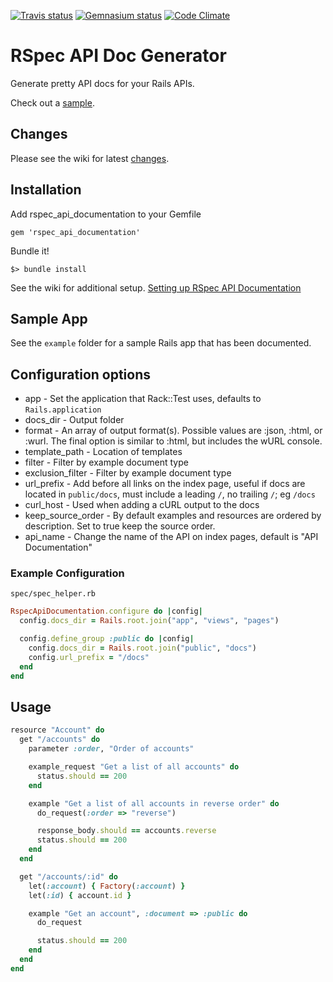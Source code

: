 [![Travis status](https://secure.travis-ci.org/zipmark/rspec_api_documentation.png)](https://secure.travis-ci.org/zipmark/rspec_api_documentation)
[![Gemnasium status](https://gemnasium.com/zipmark/rspec_api_documentation.png)](https://gemnasium.com/zipmark/rspec_api_documentation)
[![Code Climate](https://codeclimate.com/badge.png)](https://codeclimate.com/github/zipmark/rspec_api_documentation)

# RSpec API Doc Generator

Generate pretty API docs for your Rails APIs.

Check out a [sample](http://rad-example.herokuapp.com).

## Changes

Please see the wiki for latest [changes](https://github.com/zipmark/rspec_api_documentation/wiki/Changes).

## Installation

Add rspec_api_documentation to your Gemfile

    gem 'rspec_api_documentation'

Bundle it!

    $> bundle install

See the wiki for additional setup. [Setting up RSpec API Documentation](https://github.com/zipmark/rspec_api_documentation/wiki/Setting-up-RspecApiDocumentation)

## Sample App

See the `example` folder for a sample Rails app that has been documented.


## Configuration options
- app - Set the application that Rack::Test uses, defaults to `Rails.application`
- docs_dir - Output folder
- format - An array of output format(s). Possible values are :json, :html, or :wurl. The final option is similar to :html, but includes the wURL console.
- template_path - Location of templates
- filter - Filter by example document type
- exclusion_filter - Filter by example document type
- url_prefix - Add before all links on the index page, useful if docs are located in `public/docs`, must include a leading `/`, no trailing `/`; eg `/docs`
- curl_host - Used when adding a cURL output to the docs
- keep_source_order - By default examples and resources are ordered by description. Set to true keep the source order.
- api_name - Change the name of the API on index pages, default is "API Documentation"

### Example Configuration
`spec/spec_helper.rb`

```ruby
RspecApiDocumentation.configure do |config|
  config.docs_dir = Rails.root.join("app", "views", "pages")

  config.define_group :public do |config|
    config.docs_dir = Rails.root.join("public", "docs")
    config.url_prefix = "/docs"
  end
end
```

## Usage

```ruby
resource "Account" do
  get "/accounts" do
    parameter :order, "Order of accounts"

    example_request "Get a list of all accounts" do
      status.should == 200
    end

    example "Get a list of all accounts in reverse order" do
      do_request(:order => "reverse")

      response_body.should == accounts.reverse
      status.should == 200
    end
  end

  get "/accounts/:id" do
    let(:account) { Factory(:account) }
    let(:id) { account.id }

    example "Get an account", :document => :public do
      do_request

      status.should == 200
    end
  end
end
```

